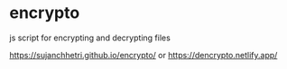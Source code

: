 # encrypto
js script for encrypting and decrypting files

https://sujanchhetri.github.io/encrypto/
or
https://dencrypto.netlify.app/
